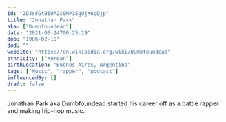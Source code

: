 ```yaml
---
id: "2DJsFGtBiUA2c0MP15gUjX6pDjp"
title: "Jonathan Park"
aka: ["Dumbfoundead"]
date: "2021-05-24T00:25:29"
dob: "1986-02-18"
dod: ""
website: "https://en.wikipedia.org/wiki/Dumbfoundead"
ethnicity: ["Korean"]
birthLocation: "Buenos Aires, Argentina"
tags: ["Music", "rapper", "podcast"]
influencedBy: []
draft: false
---
```


Jonathan Park aka Dumbfoundead started his career off as a battle rapper and
making hip-hop music.
